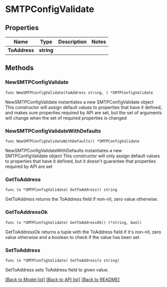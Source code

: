 # SMTPConfigValidate

## Properties

Name | Type | Description | Notes
------------ | ------------- | ------------- | -------------
**ToAddress** | **string** |  | 

## Methods

### NewSMTPConfigValidate

`func NewSMTPConfigValidate(toAddress string, ) *SMTPConfigValidate`

NewSMTPConfigValidate instantiates a new SMTPConfigValidate object
This constructor will assign default values to properties that have it defined,
and makes sure properties required by API are set, but the set of arguments
will change when the set of required properties is changed

### NewSMTPConfigValidateWithDefaults

`func NewSMTPConfigValidateWithDefaults() *SMTPConfigValidate`

NewSMTPConfigValidateWithDefaults instantiates a new SMTPConfigValidate object
This constructor will only assign default values to properties that have it defined,
but it doesn't guarantee that properties required by API are set

### GetToAddress

`func (o *SMTPConfigValidate) GetToAddress() string`

GetToAddress returns the ToAddress field if non-nil, zero value otherwise.

### GetToAddressOk

`func (o *SMTPConfigValidate) GetToAddressOk() (*string, bool)`

GetToAddressOk returns a tuple with the ToAddress field if it's non-nil, zero value otherwise
and a boolean to check if the value has been set.

### SetToAddress

`func (o *SMTPConfigValidate) SetToAddress(v string)`

SetToAddress sets ToAddress field to given value.



[[Back to Model list]](../README.md#documentation-for-models) [[Back to API list]](../README.md#documentation-for-api-endpoints) [[Back to README]](../README.md)


